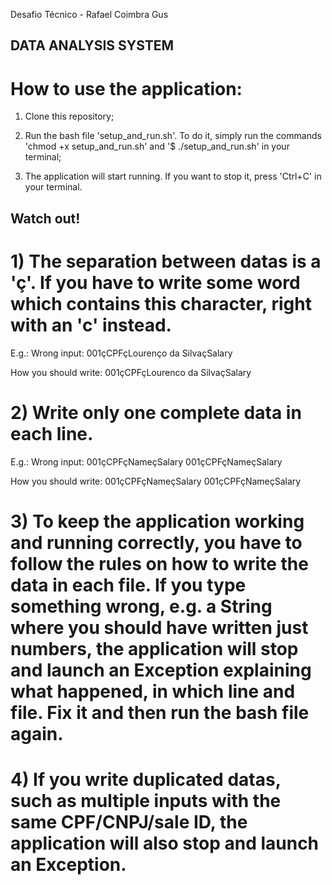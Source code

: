 Desafio Técnico - Rafael Coimbra Gus

## DATA ANALYSIS SYSTEM ##

# How to use the application:

1) Clone this repository;

2) Run the bash file 'setup_and_run.sh'. To do it, simply run the commands 'chmod +x setup_and_run.sh' and '$ ./setup_and_run.sh' in your terminal;

3) The application will start running. If you want to stop it, press 'Ctrl+C' in your terminal.

## Watch out! ##

# 1) The separation between datas is a 'ç'. If you have to write some word which contains this character, right with an 'c' instead. 

E.g.:
Wrong input:
001çCPFçLourenço da SilvaçSalary

How you should write:
001çCPFçLourenco da SilvaçSalary

# 2) Write only one complete data in each line.

E.g.:
Wrong input:
001çCPFçNameçSalary 001çCPFçNameçSalary

How you should write:
001çCPFçNameçSalary
001çCPFçNameçSalary

# 3) To keep the application working and running correctly, you have to follow the rules on how to write the data in each file. If you type something wrong, e.g. a String where you should have written just numbers, the application will stop and launch an Exception explaining what happened, in which line and file. Fix it and then run the bash file again.

# 4) If you write duplicated datas, such as multiple inputs with the same CPF/CNPJ/sale ID, the application will also stop and launch an Exception.

